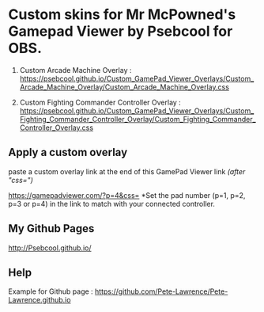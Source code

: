 # Custom skins for Mr McPowned's Gamepad Viewer by Psebcool for OBS.

1. Custom Arcade Machine Overlay :
https://psebcool.github.io/Custom_GamePad_Viewer_Overlays/Custom_Arcade_Machine_Overlay/Custom_Arcade_Machine_Overlay.css

2. Custom Fighting Commander Controller Overlay :
https://psebcool.github.io/Custom_GamePad_Viewer_Overlays/Custom_Fighting_Commander_Controller_Overlay/Custom_Fighting_Commander_Controller_Overlay.css


## Apply a custom overlay 
paste a custom overlay link at the end of this GamePad Viewer link *(after "css=")*

https://gamepadviewer.com/?p=4&css=
*Set the pad number (p=1, p=2, p=3 or p=4) in the link to match with your connected controller.


## My Github Pages
http://Psebcool.github.io/


## Help
Example for Github page : https://github.com/Pete-Lawrence/Pete-Lawrence.github.io
